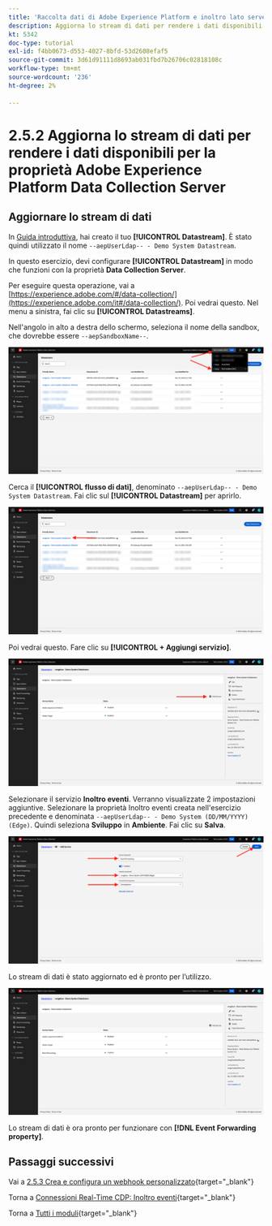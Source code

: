 ```yaml
---
title: 'Raccolta dati di Adobe Experience Platform e inoltro lato server in tempo reale: aggiorna lo stream di dati per rendere disponibili i dati per la proprietà Server di raccolta dati di Adobe Experience Platform'
description: Aggiorna lo stream di dati per rendere i dati disponibili per la proprietà del server di raccolta dati di Adobe Experience Platform
kt: 5342
doc-type: tutorial
exl-id: f4bb0673-d553-4027-8bfd-53d2608efaf5
source-git-commit: 3d61d91111d8693ab031fbd7b26706c02818108c
workflow-type: tm+mt
source-wordcount: '236'
ht-degree: 2%

---
```


# 2.5.2 Aggiorna lo stream di dati per rendere i dati disponibili per la proprietà Adobe Experience Platform Data Collection Server

## Aggiornare lo stream di dati

In [Guida introduttiva](./../../../getting-started/gettingstarted/ex2.md), hai creato il tuo **[!UICONTROL Datastream]**. È stato quindi utilizzato il nome `--aepUserLdap-- - Demo System Datastream`.

In questo esercizio, devi configurare **[!UICONTROL Datastream]** in modo che funzioni con la proprietà **Data Collection Server**.

Per eseguire questa operazione, vai a [https://experience.adobe.com/#/data-collection/](https://experience.adobe.com/it#/data-collection/). Poi vedrai questo. Nel menu a sinistra, fai clic su **[!UICONTROL Datastreams]**.

Nell&#39;angolo in alto a destra dello schermo, seleziona il nome della sandbox, che dovrebbe essere `--aepSandboxName--`.

![Fai clic sull&#39;icona Configurazione di Edge nell&#39;area di navigazione a sinistra](./images/edgeconfig1b.png)

Cerca il **[!UICONTROL flusso di dati]**, denominato `--aepUserLdap-- - Demo System Datastream`. Fai clic sul **[!UICONTROL Datastream]** per aprirlo.

![WebSDK](./images/websdk0.png)

Poi vedrai questo. Fare clic su **[!UICONTROL + Aggiungi servizio]**.

![WebSDK](./images/websdk3.png)

Selezionare il servizio **Inoltro eventi**. Verranno visualizzate 2 impostazioni aggiuntive. Selezionare la proprietà Inoltro eventi creata nell&#39;esercizio precedente e denominata `--aepUserLdap-- - Demo System (DD/MM/YYYY) (Edge)`. Quindi seleziona **Sviluppo** in **Ambiente**. Fai clic su **Salva**.

![WebSDK](./images/websdk4.png)

Lo stream di dati è stato aggiornato ed è pronto per l’utilizzo.

![WebSDK](./images/websdk8a.png)

Lo stream di dati è ora pronto per funzionare con **[!DNL Event Forwarding property]**.

## Passaggi successivi

Vai a [2.5.3 Crea e configura un webhook personalizzato](./ex3.md){target="_blank"}

Torna a [Connessioni Real-Time CDP: Inoltro eventi](./aep-data-collection-ssf.md){target="_blank"}

Torna a [Tutti i moduli](./../../../../overview.md){target="_blank"}
